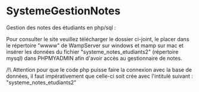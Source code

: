 # SystemeGestionNotes
 Gestion des notes des étudiants en php/sql :
 
 Pour consulter le site veuillez télécharger le dossier ci-joint, 
 le placer dans le répertoire "wwww" de WampServer sur windows et mamp sur mac
 et insérer les données du fichier "systeme_notes_etudiants2" (répertoire mysql) dans PHPMYADMIN afin d'avoir accès au gestionnaire de notes.
 
/!\ Attention pour que le code php puisse faire la connexion avec la base de données, il faut impérativement que celle-ci soit crée avec l'intitulé suivant : 
 "systeme_notes_etudiants2" 
 

